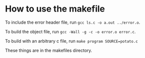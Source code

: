# How to use the makefile

To include the error header file, run `gcc ls.c -o a.out ../error.o`.

To build the object file, run `gcc -Wall -g -c -o error.o error.c`.

To build with an arbitrary c file, run `make program SOURCE=potato.c`

These things are in the makefiles directory.

